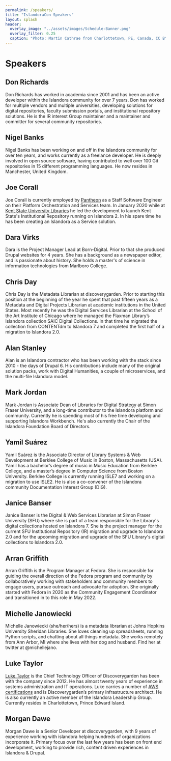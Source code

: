 ```yaml
---
permalink: /speakers/
title: "IslandoraCon Speakers"
layout: splash
header:
  overlay_image: "../assets/images/Schedule-Banner.png"
  overlay_filter: 0.25
  caption: "Photo: Martin Cathrae from Charlottetown, PE, Canada, CC BY-SA 2.0, via Wikimedia Commons"
---
```


# Speakers

## Don Richards

Don Richards has worked in academia since 2001 and has been an active developer within the Islandora community for over 7 years. Don has worked for multiple vendors and multiple universities, developing solutions for digital repositories, faculty submission portals, and institutional repository solutions. He is the IR interest Group maintainer and a maintainer and committer for several community repositories.

## Nigel Banks

Nigel Banks has been working on and off in the Islandora community for over ten years, and works currently as a freelance developer. He is deeply involved in open source software, having contributed to well over 100 Git repositories in 15 different programming languages. He now resides in Manchester, United Kingdom.

## Joe Corall

Joe Corall is currently employed by [Pantheon](https://pantheon.io/) as a Staff Software Engineer on their Platform Orchestration and Services team. In January 2020 while at [Kent State University Libraries](https://oaks.kent.edu/) he led the development to launch Kent State's Institutional Repository running on Islandora 2. In his spare time he has been creating an Islandora as a Service solution.

## Dara Virks

Dara is the Project Manager Lead at Born-Digital. Prior to that she produced Drupal websites for 4 years. She has a background as a newspaper editor, and is passionate about history. She holds a master's of science in information technologies from Marlboro College.

## Chris Day

Chris Day is the Metadata Librarian at discoverygarden. Prior to starting this position at the beginning of the year he spent that past fifteen years as a Metadata and Digital Projects Librarian at academic institutions in the United States. Most recently he was the Digital Services Librarian at the School of the Art Institute of Chicago where he managed the Flaxman Library’s Islandora collection SAIC Digital Collections. In that time he migrated the collection from CONTENTdm to Islandora 7 and completed the first half of a migration to Islandora 2.0.

## Alan Stanley

Alan is an Islandora contractor who has been working with the stack since 2010 - the days of Drupal 6.  His contributions include many of 
the original solution packs, work with Digital Humanities, a couple of microservices, and the multi-file Islandora model.

## Mark Jordan

Mark Jordan is Associate Dean of Libraries for Digital Strategy at Simon Fraser University, and a long-time contributor 
to the Islandora platform and community. Currently he is spending most of his free time developing and supporting Islandora Workbench. 
He's also currently the Chair of the Islandora Foundation Board of Directors.

## Yamil Suárez 
Yamil Suárez is the Associate Director of Library Systems & Web Development at Berklee College of Music in Boston, Massachusetts (USA). Yamil has a bachelor’s degree of music in Music Education from Berklee College, and a master’s degree in Computer Science from Boston University. Berklee College is currently running ISLE7 and working on a migration to use ISLE2. He is also a co-convener of the Islandora community Documentation Interest Group (DIG).

## Janice Banser

Janice Banser is the Digital & Web Services Librarian at Simon Fraser University (SFU) where she is part of a team responsible for the Library's digital collections hosted on Islandora 7. She is the project manager for the current SFU Institutional Repository (IR) migration and upgrade to Islandora 2.0 and for the upcoming migration and upgrade of the SFU Library's digital collections to Islandora 2.0. 

## Arran Griffith

Arran Griffith is the Program Manager at Fedora. She is responsible for guiding the overall direction of the Fedora program and community 
by collaboratively working with stakeholders and community members to engage users, pursue outreach and advocate for adoption. She 
originally started with Fedora in 2020 as the Community Engagement Coordinator and transitioned in to this role in May 2022. 

## Michelle Janowiecki

Michelle Janowiecki (she/her/hers) is a metadata librarian at Johns Hopkins University Sheridan Libraries. She loves cleaning up spreadsheets, 
running Python scripts, and chatting about all things metadata. She works remotely from Ann Arbor, MI where she lives with her dog and husband. 
Find her at twitter at @michellejano.

## Luke Taylor

[Luke Taylor](https://www.linkedin.com/in/luke-taylor-9008a718b) is the Chief Technology Officer of Discoverygarden has been with the company since 2012. He has almost twenty years of experience in systems administration and  IT operations. Luke carries a number of [AWS certifications](https://www.credly.com/users/luke-taylor.312ab643/badges) and is Discoverygarden’s primary infrastructure architect. He is also currently an active member of the Islandora Leadership Group. Currently resides in Charlottetown, Prince Edward Island.

## Morgan Dawe

Morgan Dawe is a Senior Developer at discoverygarden, with 9 years of experience working with islandora helping hundreds of organizations incorporate it. Primary focus over the last few years has been on front end development, working to provide rich, content driven experiences in Islandora & Drupal.
